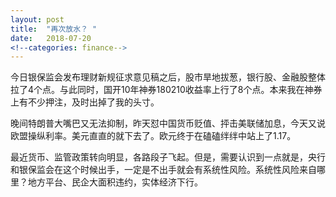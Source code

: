 ```yaml
---
layout: post
title:  "再次放水？ "
date:   2018-07-20 
<!--categories: finance-->
---
```


今日银保监会发布理财新规征求意见稿之后，股市旱地拔葱，银行股、金融股整体拉了4个点。与此同时，国开10年神券180210收益率上行了8个点。本来我在神券上有不少押注，及时出掉了我的头寸。


晚间特朗普大嘴巴又无法抑制，昨天怼中国货币贬值、抨击美联储加息，今天又说欧盟操纵利率。美元直直的就下去了。欧元终于在磕磕绊绊中站上了1.17。

最近货币、监管政策转向明显，各路段子飞起。但是，需要认识到一点就是，央行和银保监会在这个时候出手，一定是不出手就会有系统性风险。系统性风险来自哪里？地方平台、民企大面积违约，实体经济下行。


